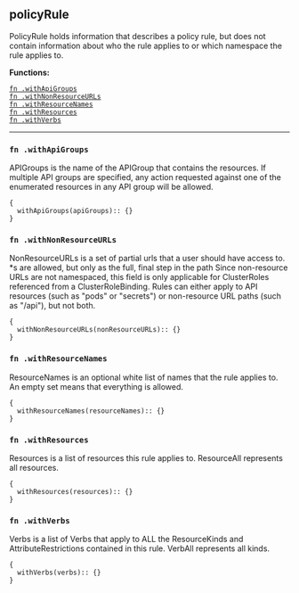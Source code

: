 
## policyRule
PolicyRule holds information that describes a policy rule, but does not contain information about who the rule applies to or which namespace the rule applies to.

**Functions:**

[`fn .withApiGroups`](#fn-withapigroups)  
[`fn .withNonResourceURLs`](#fn-withnonresourceurls)  
[`fn .withResourceNames`](#fn-withresourcenames)  
[`fn .withResources`](#fn-withresources)  
[`fn .withVerbs`](#fn-withverbs)  

---


### `fn .withApiGroups`
APIGroups is the name of the APIGroup that contains the resources.  If multiple API groups are specified, any action requested against one of the enumerated resources in any API group will be allowed.
```jsonnet
{
  withApiGroups(apiGroups):: {}
}
```

### `fn .withNonResourceURLs`
NonResourceURLs is a set of partial urls that a user should have access to.  *s are allowed, but only as the full, final step in the path Since non-resource URLs are not namespaced, this field is only applicable for ClusterRoles referenced from a ClusterRoleBinding. Rules can either apply to API resources (such as "pods" or "secrets") or non-resource URL paths (such as "/api"),  but not both.
```jsonnet
{
  withNonResourceURLs(nonResourceURLs):: {}
}
```

### `fn .withResourceNames`
ResourceNames is an optional white list of names that the rule applies to.  An empty set means that everything is allowed.
```jsonnet
{
  withResourceNames(resourceNames):: {}
}
```

### `fn .withResources`
Resources is a list of resources this rule applies to.  ResourceAll represents all resources.
```jsonnet
{
  withResources(resources):: {}
}
```

### `fn .withVerbs`
Verbs is a list of Verbs that apply to ALL the ResourceKinds and AttributeRestrictions contained in this rule.  VerbAll represents all kinds.
```jsonnet
{
  withVerbs(verbs):: {}
}
```

